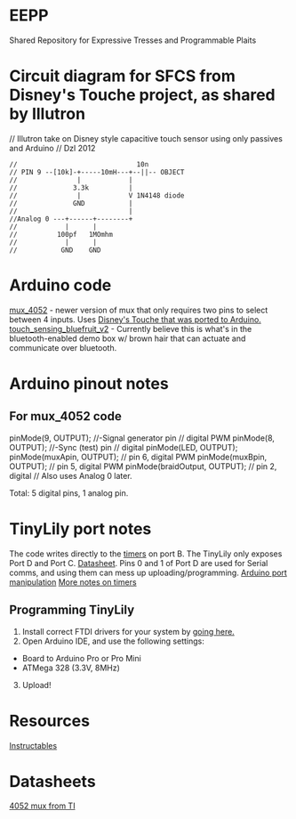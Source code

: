 # EEPP
Shared Repository for Expressive Tresses and Programmable Plaits

# Circuit diagram for SFCS from Disney's Touche project, as shared by Illutron
// Illutron take on Disney style capacitive touch sensor using only passives and Arduino
// Dzl 2012


```
//                              10n
// PIN 9 --[10k]-+-----10mH---+--||-- OBJECT
//               |            |
//              3.3k          |
//               |            V 1N4148 diode
//              GND           |
//                            |
//Analog 0 ---+------+--------+
//            |      |
//          100pf   1MOmhm
//            |      |
//           GND    GND
```

# Arduino code
[mux_4052](https://github.com/cdierk/EEPP/tree/master/4052_mux_test_code) - newer version of mux that only requires two pins to select between 4 inputs. Uses [Disney's Touche that was ported to Arduino.](http://www.instructables.com/id/Touche-for-Arduino-Advanced-touch-sensing/)
[touch_sensing_bluefruit_v2](https://github.com/cdierk/EEPP/tree/master/touch_sensing_bluefruit_v2) - Currently believe this is what's in the bluetooth-enabled demo box w/ brown hair that can actuate and communicate over bluetooth.

# Arduino pinout notes
## For mux_4052 code
  pinMode(9, OUTPUT);       //-Signal generator pin  // digital PWM
  pinMode(8, OUTPUT);       //-Sync (test) pin       // digital
  pinMode(LED, OUTPUT);
  pinMode(muxApin, OUTPUT);                          // pin 6, digital PWM
  pinMode(muxBpin, OUTPUT);                          // pin 5, digital PWM
  pinMode(braidOutput, OUTPUT);                      // pin 2, digital
  // Also uses Analog 0 later.
  
  Total: 5 digital pins, 1 analog pin.

# TinyLily port notes
The code writes directly to the [timers](https://playground.arduino.cc/Main/TimerPWMCheatsheet) on port B. 
The TinyLily only exposes Port D and Port C. [Datasheet](https://cdn.shopify.com/s/files/1/1125/2198/files/ASM2101_Rev3.pdf?1845274497776763656). 
Pins 0 and 1 of Port D are used for Serial comms, and using them can mess up uploading/programming.
[Arduino port manipulation](https://playground.arduino.cc/Learning/PortManipulation)
[More notes on timers](http://forum.arduino.cc/index.php?topic=43581.0)

## Programming TinyLily
1. Install correct FTDI drivers for your system by [going here.](http://www.ftdichip.com/Drivers/VCP.htm)
2. Open Arduino IDE, and use the following settings:
- Board to Arduino Pro or Pro Mini
- ATMega 328 (3.3V, 8MHz)
3. Upload!

# Resources
[Instructables](http://www.instructables.com/id/Touche-for-Arduino-Advanced-touch-sensing/)

# Datasheets
[4052 mux from TI](http://www.ti.com/lit/ds/symlink/cd4051b.pdf)

